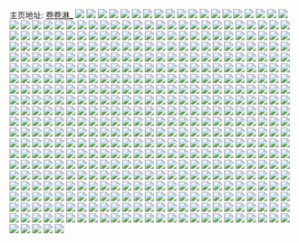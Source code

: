 主页地址: [卷卷淋_](https://weibo.com/u/6490349976) 
![](https://wx4.sinaimg.cn/mw2000/0075eQw8ly1gg5uruwyzlj30u10u0dnz.jpg) 
![](https://wx4.sinaimg.cn/mw2000/0075eQw8ly1gg5urylj7ij30u00u010w.jpg) 
![](https://wx4.sinaimg.cn/mw2000/0075eQw8ly1gg5urzfa88j30u00u046i.jpg) 
![](https://wx4.sinaimg.cn/mw2000/0075eQw8ly1gg4z5qupkjj30u00u07al.jpg) 
![](https://wx4.sinaimg.cn/mw2000/0075eQw8ly1gg4z5rcypbj30u00u0wl7.jpg) 
![](https://wx4.sinaimg.cn/mw2000/0075eQw8ly1gg4z5q8jgfj30u00u07bd.jpg) 
![](https://wx4.sinaimg.cn/mw2000/0075eQw8ly1gg4z5rvpbkj30u00u0n4o.jpg) 
![](https://wx4.sinaimg.cn/mw2000/0075eQw8ly1gfy0xwnrjoj30u0140te5.jpg) 
![](https://wx4.sinaimg.cn/mw2000/0075eQw8ly1gfy0xw7j3jj30u00u0tcd.jpg) 
![](https://wx4.sinaimg.cn/mw2000/0075eQw8ly1gfy0xxg5l1j30u00u0n22.jpg) 
![](https://wx4.sinaimg.cn/mw2000/0075eQw8ly1gfy0xy8i9fj30u0140n6d.jpg) 
![](https://wx4.sinaimg.cn/mw2000/0075eQw8ly1gfvhxgyyo4j30u00u0q8n.jpg) 
![](https://wx4.sinaimg.cn/mw2000/0075eQw8ly1gfvhxhew6gj30u00u0wjx.jpg) 
![](https://wx4.sinaimg.cn/mw2000/0075eQw8ly1gfvhxgo9doj30u00u07a2.jpg) 
![](https://wx4.sinaimg.cn/mw2000/0075eQw8ly1gfvhxhwvgij30u00u0dlb.jpg) 
![](https://wx4.sinaimg.cn/mw2000/0075eQw8ly1gfqw8221jgj30u00u0gwg.jpg) 
![](https://wx4.sinaimg.cn/mw2000/0075eQw8ly1gfqw82cmp1j30u00u049c.jpg) 
![](https://wx4.sinaimg.cn/mw2000/0075eQw8ly1gfqw82ncoij30u00u0dql.jpg) 
![](https://wx4.sinaimg.cn/mw2000/0075eQw8ly1gfqw837jz4j30u00u07g6.jpg) 
![](https://wx4.sinaimg.cn/mw2000/0075eQw8ly1gfqw82x75pj30u00u0n7z.jpg) 
![](https://wx4.sinaimg.cn/mw2000/0075eQw8ly1gfqw83n7xij30u00u0nb0.jpg) 
![](https://wx4.sinaimg.cn/mw2000/0075eQw8ly1gfqw83z5qnj30u00u0qec.jpg) 
![](https://wx4.sinaimg.cn/mw2000/0075eQw8ly1gfqw84fmi4j30u00u010x.jpg) 
![](https://wx4.sinaimg.cn/mw2000/0075eQw8ly1gfqw81ta41j30u00u0dwc.jpg) 
![](https://wx4.sinaimg.cn/mw2000/0075eQw8ly1gfpht9618aj30u00u0ake.jpg) 
![](https://wx4.sinaimg.cn/mw2000/0075eQw8ly1gfpht8hv2yj30u00u0gw0.jpg) 
![](https://wx4.sinaimg.cn/mw2000/0075eQw8ly1gfpht9tbx9j30u00u0woy.jpg) 
![](https://wx4.sinaimg.cn/mw2000/0075eQw8ly1gfphtacuxcj30u00u07fa.jpg) 
![](https://wx4.sinaimg.cn/mw2000/0075eQw8ly1gfphtb3kfkj30u00u0qde.jpg) 
![](https://wx4.sinaimg.cn/mw2000/0075eQw8ly1gfphtbk5hbj30u00u07eb.jpg) 
![](https://wx4.sinaimg.cn/mw2000/0075eQw8ly1gfphtc17ptj30um0u0dqn.jpg) 
![](https://wx4.sinaimg.cn/mw2000/0075eQw8ly1gfphtcqpj2j30u00u014e.jpg) 
![](https://wx4.sinaimg.cn/mw2000/0075eQw8ly1gfphtd819fj30u00u0wo3.jpg) 
![](https://wx4.sinaimg.cn/mw2000/0075eQw8ly1gfjqkgrm8hj30u0140aji.jpg) 
![](https://wx4.sinaimg.cn/mw2000/0075eQw8ly1gfjqkhx0wdj30u0140wqk.jpg) 
![](https://wx4.sinaimg.cn/mw2000/0075eQw8ly1gfjqkiqyw5j30u0140qg3.jpg) 
![](https://wx4.sinaimg.cn/mw2000/0075eQw8ly1gfjqkfp2qrj30u0140wso.jpg) 
![](https://wx4.sinaimg.cn/mw2000/0075eQw8ly1gfjqkjfz6yj30u0140qgy.jpg) 
![](https://wx4.sinaimg.cn/mw2000/0075eQw8ly1gfjqke7inrj30u0140k1j.jpg) 
![](https://wx4.sinaimg.cn/mw2000/0075eQw8ly1gfjqkk115qj30u01407e3.jpg) 
![](https://wx4.sinaimg.cn/mw2000/0075eQw8ly1gfjqkkirexj30u00u0jye.jpg) 
![](https://wx4.sinaimg.cn/mw2000/0075eQw8ly1gfjqkl5ddfj30u00u046m.jpg) 
![](https://wx4.sinaimg.cn/mw2000/0075eQw8ly1gfirdi89uxj30u0140alz.jpg) 
![](https://wx4.sinaimg.cn/mw2000/0075eQw8ly1gfirdhgtvsj30u0140tl7.jpg) 
![](https://wx4.sinaimg.cn/mw2000/0075eQw8ly1gfirdj5qtfj30u0140aq9.jpg) 
![](https://wx4.sinaimg.cn/mw2000/0075eQw8ly1gfirdk1hwcj30u01404en.jpg) 
![](https://wx4.sinaimg.cn/mw2000/0075eQw8ly1gfirdl0ib4j30u014017x.jpg) 
![](https://wx4.sinaimg.cn/mw2000/0075eQw8ly1gfirdm4besj30u0140to3.jpg) 
![](https://wx4.sinaimg.cn/mw2000/0075eQw8ly1gfirdn3nc4j30u00u0k3i.jpg) 
![](https://wx4.sinaimg.cn/mw2000/0075eQw8ly1gfirdnvaz2j30u00u0wv1.jpg) 
![](https://wx4.sinaimg.cn/mw2000/0075eQw8ly1gfifcwm63vj30u00u0k1o.jpg) 
![](https://wx4.sinaimg.cn/mw2000/0075eQw8ly1gfifcy6vqdj30u00u0wnn.jpg) 
![](https://wx4.sinaimg.cn/mw2000/0075eQw8ly1gfifcun2qej30u00u0gvg.jpg) 
![](https://wx4.sinaimg.cn/mw2000/0075eQw8ly1gfifcz9bppj30u00u046a.jpg) 
![](https://wx4.sinaimg.cn/mw2000/0075eQw8ly1gfifd0ey6ej30u00u0dqb.jpg) 
![](https://wx4.sinaimg.cn/mw2000/0075eQw8ly1gfifd1u3lbj30u00u0do2.jpg) 
![](https://wx4.sinaimg.cn/mw2000/0075eQw8ly1gfifd3jx0lj30u00u0guc.jpg) 
![](https://wx4.sinaimg.cn/mw2000/0075eQw8ly1gfifd4qmglj30u00u0wm9.jpg) 
![](https://wx4.sinaimg.cn/mw2000/0075eQw8ly1gfifd5np2mj30u00u0jyy.jpg) 
![](https://wx4.sinaimg.cn/mw2000/0075eQw8ly1gfifd6vyxhj30u00u0n5x.jpg) 
![](https://wx4.sinaimg.cn/mw2000/0075eQw8ly1gfifd88bwtj30u00u0wme.jpg) 
![](https://wx4.sinaimg.cn/mw2000/0075eQw8ly1gfhvljy0uhj30u014cai7.jpg) 
![](https://wx4.sinaimg.cn/mw2000/0075eQw8ly1gfhvlkudlvj30u0140gtu.jpg) 
![](https://wx4.sinaimg.cn/mw2000/0075eQw8ly1gfhvlj1382j30u0140wnk.jpg) 
![](https://wx4.sinaimg.cn/mw2000/0075eQw8ly1gfhvllg1b3j30u0140wnc.jpg) 
![](https://wx4.sinaimg.cn/mw2000/0075eQw8ly1gfhvlnaredj30u0140qc1.jpg) 
![](https://wx4.sinaimg.cn/mw2000/0075eQw8ly1gfhvlmeqsaj30u0140wn0.jpg) 
![](https://wx4.sinaimg.cn/mw2000/0075eQw8ly1gfcnjmjm5xj30u00u00zt.jpg) 
![](https://wx4.sinaimg.cn/mw2000/0075eQw8ly1gfam7arbkbj30u00u0nhe.jpg) 
![](https://wx4.sinaimg.cn/mw2000/0075eQw8ly1gfam7brw6bj30u00u07og.jpg) 
![](https://wx4.sinaimg.cn/mw2000/0075eQw8ly1gfam7cedfuj30u00u0e01.jpg) 
![](https://wx4.sinaimg.cn/mw2000/0075eQw8ly1gfam7cunwbj30u00u0gwq.jpg) 
![](https://wx4.sinaimg.cn/mw2000/0075eQw8ly1gfam7dcf13j30u00u0gw8.jpg) 
![](https://wx4.sinaimg.cn/mw2000/0075eQw8ly1gfam7drobpj30u00u0qdd.jpg) 
![](https://wx4.sinaimg.cn/mw2000/0075eQw8ly1gf9fa71flaj30u00u0qkg.jpg) 
![](https://wx4.sinaimg.cn/mw2000/0075eQw8ly1gf9fa8nt7jj30vb0u0h58.jpg) 
![](https://wx4.sinaimg.cn/mw2000/0075eQw8ly1gf9fa9vt47j30u00u0kab.jpg) 
![](https://wx4.sinaimg.cn/mw2000/0075eQw8ly1gf9fabcck8j30u00u0wws.jpg) 
![](https://wx4.sinaimg.cn/mw2000/0075eQw8ly1gf9fad414qj30u00u01c2.jpg) 
![](https://wx4.sinaimg.cn/mw2000/0075eQw8ly1gf9faezhndj30u00u07mr.jpg) 
![](https://wx4.sinaimg.cn/mw2000/0075eQw8ly1gf9fa56ub5j30u00u0gzl.jpg) 
![](https://wx4.sinaimg.cn/mw2000/0075eQw8ly1gf9fahdp87j30u00u0trg.jpg) 
![](https://wx4.sinaimg.cn/mw2000/0075eQw8ly1gf9faj6xxlj30u00u0wx4.jpg) 
![](https://wx4.sinaimg.cn/mw2000/0075eQw8ly1gf4gbh9cw6j30u0140aid.jpg) 
![](https://wx4.sinaimg.cn/mw2000/0075eQw8ly1gf4gbgj9aoj30u0140thq.jpg) 
![](https://wx4.sinaimg.cn/mw2000/0075eQw8ly1gf4gbhuc0dj30u0140doq.jpg) 
![](https://wx4.sinaimg.cn/mw2000/0075eQw8ly1gf3xdv76tfj30rz11a784.jpg) 
![](https://wx4.sinaimg.cn/mw2000/0075eQw8ly1gf3xdwkpsbj30tc135jvk.jpg) 
![](https://wx4.sinaimg.cn/mw2000/0075eQw8ly1gf3xdwzvrtj30u0140n1o.jpg) 
![](https://wx4.sinaimg.cn/mw2000/0075eQw8ly1gf3xdxf80qj30u0140n28.jpg) 
![](https://wx4.sinaimg.cn/mw2000/0075eQw8ly1gf3xe0fzntj30u00u0790.jpg) 
![](https://wx4.sinaimg.cn/mw2000/0075eQw8ly1gf3xdyoaikj30u0140td9.jpg) 
![](https://wx4.sinaimg.cn/mw2000/0075eQw8ly1gf3xdzfgvej30u00u0afu.jpg) 
![](https://wx4.sinaimg.cn/mw2000/0075eQw8ly1gf3xdy9at1j30u00u0n1h.jpg) 
![](https://wx4.sinaimg.cn/mw2000/0075eQw8ly1gf3xdzs945j30u00u0djz.jpg) 
![](https://wx4.sinaimg.cn/mw2000/0075eQw8ly1gf06sas8k9j30u00u0n5v.jpg) 
![](https://wx4.sinaimg.cn/mw2000/0075eQw8ly1gf06sb9mdjj30u00u011g.jpg) 
![](https://wx4.sinaimg.cn/mw2000/0075eQw8ly1gf06sbmj72j30u00u0ahd.jpg) 
![](https://wx4.sinaimg.cn/mw2000/0075eQw8ly1gf06sc3p28j30u00u0n5l.jpg) 
![](https://wx4.sinaimg.cn/mw2000/0075eQw8ly1gf06sacni4j30u00u07by.jpg) 
![](https://wx4.sinaimg.cn/mw2000/0075eQw8ly1gf06s9sl7cj30u00u0454.jpg) 
![](https://wx4.sinaimg.cn/mw2000/0075eQw8ly1gf06sck89lj30u00u0n40.jpg) 
![](https://wx4.sinaimg.cn/mw2000/0075eQw8ly1gf06sd1p4qj30u00u0q90.jpg) 
![](https://wx4.sinaimg.cn/mw2000/0075eQw8ly1gf06sdixzaj30u00u0jy4.jpg) 
![](https://wx4.sinaimg.cn/mw2000/0075eQw8ly1gewp55evz4j30u00u07fn.jpg) 
![](https://wx4.sinaimg.cn/mw2000/0075eQw8ly1gewp527x3oj30u0140al5.jpg) 
![](https://wx4.sinaimg.cn/mw2000/0075eQw8ly1gewp52wrhcj30u0140drv.jpg) 
![](https://wx4.sinaimg.cn/mw2000/0075eQw8ly1gewp53n4g2j30u01407e8.jpg) 
![](https://wx4.sinaimg.cn/mw2000/0075eQw8ly1gewp54khxkj30u0140qe5.jpg) 
![](https://wx4.sinaimg.cn/mw2000/0075eQw8ly1gewp5159dpj30u00u0120.jpg) 
![](https://wx4.sinaimg.cn/mw2000/0075eQw8ly1ges62t2up5j30u00u0tgp.jpg) 
![](https://wx4.sinaimg.cn/mw2000/0075eQw8ly1ges62u92imj30u00u0n5l.jpg) 
![](https://wx4.sinaimg.cn/mw2000/0075eQw8ly1ges62uii5tj30u00u07cb.jpg) 
![](https://wx4.sinaimg.cn/mw2000/0075eQw8ly1ges62uzzduj30u00u045p.jpg) 
![](https://wx4.sinaimg.cn/mw2000/0075eQw8ly1ges62tx0vej30u00u0gtq.jpg) 
![](https://wx4.sinaimg.cn/mw2000/0075eQw8ly1ges62va69cj30u00u010o.jpg) 
![](https://wx4.sinaimg.cn/mw2000/0075eQw8ly1ges2czy7rdj30u00u0788.jpg) 
![](https://wx4.sinaimg.cn/mw2000/0075eQw8ly1ges2d0fm75j30u00u0dk0.jpg) 
![](https://wx4.sinaimg.cn/mw2000/0075eQw8ly1ges2d0xtfjj30u00u044z.jpg) 
![](https://wx4.sinaimg.cn/mw2000/0075eQw8ly1ges2d1alcsj30u00u0n1z.jpg) 
![](https://wx4.sinaimg.cn/mw2000/0075eQw8ly1ger88k033tj30v90s7aen.jpg) 
![](https://wx4.sinaimg.cn/mw2000/0075eQw8ly1ger88lr8m1j30u00u0n4r.jpg) 
![](https://wx4.sinaimg.cn/mw2000/0075eQw8ly1ger88l0narj30u00u07au.jpg) 
![](https://wx4.sinaimg.cn/mw2000/0075eQw8ly1ger88mik5fj30u00u0dmw.jpg) 
![](https://wx4.sinaimg.cn/mw2000/0075eQw8ly1geqn95a8vsj30v90g740p.jpg) 
![](https://wx4.sinaimg.cn/mw2000/0075eQw8ly1geqn8ldmhfj30u00u0anb.jpg) 
![](https://wx4.sinaimg.cn/mw2000/0075eQw8ly1geqn8k2fxvj30u00u0tgt.jpg) 
![](https://wx4.sinaimg.cn/mw2000/0075eQw8ly1geqn8mnk3tj30u00u0wsm.jpg) 
![](https://wx4.sinaimg.cn/mw2000/0075eQw8ly1gemdqesu03j30u013zn7a.jpg) 
![](https://wx4.sinaimg.cn/mw2000/0075eQw8ly1gemdqizb5cj30u013zh1a.jpg) 
![](https://wx4.sinaimg.cn/mw2000/0075eQw8ly1gemdqfpgt3j30u013zn80.jpg) 
![](https://wx4.sinaimg.cn/mw2000/0075eQw8ly1gemdqhbqd7j30u013z49w.jpg) 
![](https://wx4.sinaimg.cn/mw2000/0075eQw8ly1gemdqldm6xj30u00u0qav.jpg) 
![](https://wx4.sinaimg.cn/mw2000/0075eQw8ly1gemdqkg0f9j30u00u0jzo.jpg) 
![](https://wx4.sinaimg.cn/mw2000/0075eQw8ly1gemdqjpm1wj30u00u0do9.jpg) 
![](https://wx4.sinaimg.cn/mw2000/0075eQw8ly1gemdqm3jc5j30u00u0n3t.jpg) 
![](https://wx4.sinaimg.cn/mw2000/0075eQw8ly1gemdqe07ugj30u00u0thj.jpg) 
![](https://wx4.sinaimg.cn/mw2000/0075eQw8ly1gelfadmbhkj30u01szdos.jpg) 
![](https://wx4.sinaimg.cn/mw2000/0075eQw8ly1gelfaedgbvj30u01sztgz.jpg) 
![](https://wx4.sinaimg.cn/mw2000/0075eQw8ly1gelfacofyxj30u01sz7d0.jpg) 
![](https://wx4.sinaimg.cn/mw2000/0075eQw8ly1gelfafo38aj30u01szaje.jpg) 
![](https://wx4.sinaimg.cn/mw2000/0075eQw8ly1geg1i4icjtj30v90kotbj.jpg) 
![](https://wx4.sinaimg.cn/mw2000/0075eQw8ly1geg1i6jj1wj30u00u0n48.jpg) 
![](https://wx4.sinaimg.cn/mw2000/0075eQw8ly1geg1i5bd6mj30u00u010t.jpg) 
![](https://wx4.sinaimg.cn/mw2000/0075eQw8ly1geg1i7b1yej30u00u0jxl.jpg) 
![](https://wx4.sinaimg.cn/mw2000/0075eQw8ly1geg1i87rf4j30u00u0gt6.jpg) 
![](https://wx4.sinaimg.cn/mw2000/0075eQw8ly1geg1i3xsjvj30u00u0tgq.jpg) 
![](https://wx4.sinaimg.cn/mw2000/0075eQw8ly1ge9y7o4fzdj30u00u07az.jpg) 
![](https://wx4.sinaimg.cn/mw2000/0075eQw8ly1ge9y7oqnroj30u00u0wko.jpg) 
![](https://wx4.sinaimg.cn/mw2000/0075eQw8ly1ge9y7nagl0j30u00u0n2w.jpg) 
![](https://wx4.sinaimg.cn/mw2000/0075eQw8ly1ge9y7pdiwlj30u00u0dlx.jpg) 
![](https://wx4.sinaimg.cn/mw2000/0075eQw8ly1ge56z327suj30u00u0ajx.jpg) 
![](https://wx4.sinaimg.cn/mw2000/0075eQw8ly1ge56z4o9dkj30u00u0qbx.jpg) 
![](https://wx4.sinaimg.cn/mw2000/0075eQw8ly1ge56z5uk89j30u00u0gu9.jpg) 
![](https://wx4.sinaimg.cn/mw2000/0075eQw8ly1ge56z78towj30u00u07cs.jpg) 
![](https://wx4.sinaimg.cn/mw2000/0075eQw8ly1ge56zdru8rj30u00u0wm5.jpg) 
![](https://wx4.sinaimg.cn/mw2000/0075eQw8ly1ge56z8n4ttj30u00u0n5o.jpg) 
![](https://wx4.sinaimg.cn/mw2000/0075eQw8ly1ge56zasy3ij30u00u0n9z.jpg) 
![](https://wx4.sinaimg.cn/mw2000/0075eQw8ly1ge56z1cpcgj30u00u07ga.jpg) 
![](https://wx4.sinaimg.cn/mw2000/0075eQw8ly1ge56zcth5uj30u00u0amq.jpg) 
![](https://wx4.sinaimg.cn/mw2000/0075eQw8ly1ge3pqz2869j30u00u0jyy.jpg) 
![](https://wx4.sinaimg.cn/mw2000/0075eQw8ly1ge3pqztqs0j30u00u044d.jpg) 
![](https://wx4.sinaimg.cn/mw2000/0075eQw8ly1ge3pr0p1ifj30u00u0grr.jpg) 
![](https://wx4.sinaimg.cn/mw2000/0075eQw8ly1ge3pqy4rc1j30u00u0n3m.jpg) 
![](https://wx4.sinaimg.cn/mw2000/0075eQw8ly1ge3pr1s6fvj30u00u0dny.jpg) 
![](https://wx4.sinaimg.cn/mw2000/0075eQw8ly1ge3pr2o5mqj30u00u0jxb.jpg) 
![](https://wx4.sinaimg.cn/mw2000/0075eQw8ly1ge3pqwvmo7j30u00u0wl4.jpg) 
![](https://wx4.sinaimg.cn/mw2000/0075eQw8ly1ge3pr3lypfj30u00u0q93.jpg) 
![](https://wx4.sinaimg.cn/mw2000/0075eQw8ly1ge3pr4gm2hj30u00u00xv.jpg) 
![](https://wx4.sinaimg.cn/mw2000/0075eQw8ly1ge1uei5k8lj30u00u0q9w.jpg) 
![](https://wx4.sinaimg.cn/mw2000/0075eQw8ly1ge1uej0cbij30u00u07bq.jpg) 
![](https://wx4.sinaimg.cn/mw2000/0075eQw8ly1ge1uekvdgrj30u00u0gu1.jpg) 
![](https://wx4.sinaimg.cn/mw2000/0075eQw8ly1ge1ueh04f0j30u00u07bs.jpg) 
![](https://wx4.sinaimg.cn/mw2000/0075eQw8ly1gds8z8ihfyj30u00u07aq.jpg) 
![](https://wx4.sinaimg.cn/mw2000/0075eQw8ly1gds8z96bxjj30u00u0n3r.jpg) 
![](https://wx4.sinaimg.cn/mw2000/0075eQw8ly1gds8z9srotj30u00u0wl3.jpg) 
![](https://wx4.sinaimg.cn/mw2000/0075eQw8ly1gds3a6stadj30u00u0k5d.jpg) 
![](https://wx4.sinaimg.cn/mw2000/0075eQw8ly1gds3aa1aurj30u10u01a0.jpg) 
![](https://wx4.sinaimg.cn/mw2000/0075eQw8ly1gds3abm9wcj30u00u0qgr.jpg) 
![](https://wx4.sinaimg.cn/mw2000/0075eQw8ly1gds3adglhbj30u00u0tlp.jpg) 
![](https://wx4.sinaimg.cn/mw2000/0075eQw8ly1gdqptar60rj30u00u0aiq.jpg) 
![](https://wx4.sinaimg.cn/mw2000/0075eQw8ly1gdqpt99gryj30u00u0k0g.jpg) 
![](https://wx4.sinaimg.cn/mw2000/0075eQw8ly1gdqptcj0i5j30u00u0qcb.jpg) 
![](https://wx4.sinaimg.cn/mw2000/0075eQw8ly1gdqpt7bswcj30u00u0k0p.jpg) 
![](https://wx4.sinaimg.cn/mw2000/0075eQw8ly1gdozcliexij30u00u0wnu.jpg) 
![](https://wx4.sinaimg.cn/mw2000/0075eQw8ly1gdozcmg80pj30u00u0gvp.jpg) 
![](https://wx4.sinaimg.cn/mw2000/0075eQw8ly1gdozcrre0aj30u00u0aj4.jpg) 
![](https://wx4.sinaimg.cn/mw2000/0075eQw8ly1gdozc6urpdj30u00u0k0q.jpg) 
![](https://wx4.sinaimg.cn/mw2000/0075eQw8ly1gdozcysbnlj30u00u07cd.jpg) 
![](https://wx4.sinaimg.cn/mw2000/0075eQw8ly1gdozcqxobij30u00u0qbk.jpg) 
![](https://wx4.sinaimg.cn/mw2000/0075eQw8ly1gdozczutwuj30u00u07ds.jpg) 
![](https://wx4.sinaimg.cn/mw2000/0075eQw8ly1gdozd0wlydj30u00u0jz7.jpg) 
![](https://wx4.sinaimg.cn/mw2000/0075eQw8ly1gdozcxxb5lj30u00u0gtk.jpg) 
![](https://wx4.sinaimg.cn/mw2000/0075eQw8ly1gdlkgdakjbj30u00u0117.jpg) 
![](https://wx4.sinaimg.cn/mw2000/0075eQw8ly1gdkgx5ncdtj30u013z113.jpg) 
![](https://wx4.sinaimg.cn/mw2000/0075eQw8ly1gdkgx45akmj30u013zthg.jpg) 
![](https://wx4.sinaimg.cn/mw2000/0075eQw8ly1gdkgx721hsj30u013zk2j.jpg) 
![](https://wx4.sinaimg.cn/mw2000/0075eQw8ly1gdk7d013orj30u0140wo2.jpg) 
![](https://wx4.sinaimg.cn/mw2000/0075eQw8ly1gdk7d0lgs1j30u0140qbo.jpg) 
![](https://wx4.sinaimg.cn/mw2000/0075eQw8ly1gdk7d12vb4j30u0140qch.jpg) 
![](https://wx4.sinaimg.cn/mw2000/0075eQw8ly1gdk7d28cksj30u0140jyf.jpg) 
![](https://wx4.sinaimg.cn/mw2000/0075eQw8ly1gdk7d1phqoj30u01407cs.jpg) 
![](https://wx4.sinaimg.cn/mw2000/0075eQw8ly1gdk7d37tkij30u01400zj.jpg) 
![](https://wx4.sinaimg.cn/mw2000/0075eQw8ly1gdk7cz7a68j30u0140k2k.jpg) 
![](https://wx4.sinaimg.cn/mw2000/0075eQw8ly1gdk7d3mnnaj30u0140qax.jpg) 
![](https://wx4.sinaimg.cn/mw2000/0075eQw8ly1gdk7d461mjj30u0140akl.jpg) 
![](https://wx4.sinaimg.cn/mw2000/0075eQw8ly1gdgfyc96t7j30u00u0tfv.jpg) 
![](https://wx4.sinaimg.cn/mw2000/0075eQw8ly1gdgfyds0cmj30u00u0n4d.jpg) 
![](https://wx4.sinaimg.cn/mw2000/0075eQw8ly1gdgfyd1t7oj30u00u0dn2.jpg) 
![](https://wx4.sinaimg.cn/mw2000/0075eQw8ly1gdgfyehlofj30u00u07bw.jpg) 
![](https://wx4.sinaimg.cn/mw2000/0075eQw8ly1gdfjvbuiaij30u00u0agn.jpg) 
![](https://wx4.sinaimg.cn/mw2000/0075eQw8ly1gdfjvctydxj30u00u0tew.jpg) 
![](https://wx4.sinaimg.cn/mw2000/0075eQw8ly1gdfjve95rnj30u00u0q8f.jpg) 
![](https://wx4.sinaimg.cn/mw2000/0075eQw8ly1gdfjvf7yssj30u00u0q84.jpg) 
![](https://wx4.sinaimg.cn/mw2000/0075eQw8ly1gdfjvg67wpj30u00u0q8n.jpg) 
![](https://wx4.sinaimg.cn/mw2000/0075eQw8ly1gdfjvhje9vj30u00u0n3p.jpg) 
![](https://wx4.sinaimg.cn/mw2000/0075eQw8ly1gdfjviqy97j30u00u0jy5.jpg) 
![](https://wx4.sinaimg.cn/mw2000/0075eQw8ly1gdfjvamr21j30u00u0wkp.jpg) 
![](https://wx4.sinaimg.cn/mw2000/0075eQw8ly1gdfjvkc4vxj30u00u0ai4.jpg) 
![](https://wx4.sinaimg.cn/mw2000/0075eQw8ly1gdf5qmdd45j30u00u0132.jpg) 
![](https://wx4.sinaimg.cn/mw2000/0075eQw8ly1gdf5qmvwy2j30u00u011o.jpg) 
![](https://wx4.sinaimg.cn/mw2000/0075eQw8ly1gdf5qlhr5kj30u00u0tj3.jpg) 
![](https://wx4.sinaimg.cn/mw2000/0075eQw8ly1gdf5qne5hbj30u00u0wm2.jpg) 
![](https://wx4.sinaimg.cn/mw2000/0075eQw8ly1gdeg9azwhxj30v90kuq5l.jpg) 
![](https://wx4.sinaimg.cn/mw2000/0075eQw8ly1gdeg9bk9szj30u00u0ahx.jpg) 
![](https://wx4.sinaimg.cn/mw2000/0075eQw8ly1gdeg9cgiioj30u00u010i.jpg) 
![](https://wx4.sinaimg.cn/mw2000/0075eQw8ly1gdeg9d4a74j30u00u07b2.jpg) 
![](https://wx4.sinaimg.cn/mw2000/0075eQw8ly1gddg29autej30u00u0wkv.jpg) 
![](https://wx4.sinaimg.cn/mw2000/0075eQw8ly1gddg28pk7rj30u00u07al.jpg) 
![](https://wx4.sinaimg.cn/mw2000/0075eQw8ly1gdcz7monwrj30u00u0dq5.jpg) 
![](https://wx4.sinaimg.cn/mw2000/0075eQw8ly1gdcz7nfvfij30u00u0tgb.jpg) 
![](https://wx4.sinaimg.cn/mw2000/0075eQw8ly1gdcz7ob7twj30u00u011w.jpg) 
![](https://wx4.sinaimg.cn/mw2000/0075eQw8ly1gdcz7l3fc0j30u0140n9n.jpg) 
![](https://wx4.sinaimg.cn/mw2000/0075eQw8ly1gdcz7s634cj30v90tvjw6.jpg) 
![](https://wx4.sinaimg.cn/mw2000/0075eQw8ly1gdcz7phimkj30u0140th7.jpg) 
![](https://wx4.sinaimg.cn/mw2000/0075eQw8ly1gdcz7qetxgj30u0140wne.jpg) 
![](https://wx4.sinaimg.cn/mw2000/0075eQw8ly1gdcz7rh7a5j30u00u07cg.jpg) 
![](https://wx4.sinaimg.cn/mw2000/0075eQw8ly1gdccznab9kj30u00u079r.jpg) 
![](https://wx4.sinaimg.cn/mw2000/0075eQw8ly1gdcczlblvpj30u00u00yt.jpg) 
![](https://wx4.sinaimg.cn/mw2000/0075eQw8ly1gdcczp98ujj30u00u0afs.jpg) 
![](https://wx4.sinaimg.cn/mw2000/0075eQw8ly1gdcczrg96aj30u00u0tej.jpg) 
![](https://wx4.sinaimg.cn/mw2000/0075eQw8ly1gdccztru7wj30u00u0gs0.jpg) 
![](https://wx4.sinaimg.cn/mw2000/0075eQw8ly1gdcczw32jgj30u00u07bm.jpg) 
![](https://wx4.sinaimg.cn/mw2000/0075eQw8ly1gd9ixtssyuj30u013cwpg.jpg) 
![](https://wx4.sinaimg.cn/mw2000/0075eQw8ly1gd9ixua3rgj30u00u0aj8.jpg) 
![](https://wx4.sinaimg.cn/mw2000/0075eQw8ly1gd9ixuovkvj30u00u0n6c.jpg) 
![](https://wx4.sinaimg.cn/mw2000/0075eQw8ly1gd9ixv8qg6j30u012un8j.jpg) 
![](https://wx4.sinaimg.cn/mw2000/0075eQw8ly1gd9ixtaew7j30u00u0ahy.jpg) 
![](https://wx4.sinaimg.cn/mw2000/0075eQw8ly1gd9ixwbku4j30u01baduk.jpg) 
![](https://wx4.sinaimg.cn/mw2000/0075eQw8ly1gd9ixxb3r3j30u01aawpd.jpg) 
![](https://wx4.sinaimg.cn/mw2000/0075eQw8ly1gd9ixxz0xcj30u0188dtt.jpg) 
![](https://wx4.sinaimg.cn/mw2000/0075eQw8ly1gd9ixyras0j30u00u0jzr.jpg) 
![](https://wx4.sinaimg.cn/mw2000/0075eQw8ly1gd7qi5nsrgj30u00u0dmv.jpg) 
![](https://wx4.sinaimg.cn/mw2000/0075eQw8ly1gd6lf6431jj30u00u079f.jpg) 
![](https://wx4.sinaimg.cn/mw2000/0075eQw8ly1gd6lf3yp5aj30u00u0wkf.jpg) 
![](https://wx4.sinaimg.cn/mw2000/0075eQw8ly1gd6lf9tevtj30u00u0gru.jpg) 
![](https://wx4.sinaimg.cn/mw2000/0075eQw8ly1gd6lfcko3aj30u00u079u.jpg) 
![](https://wx4.sinaimg.cn/mw2000/0075eQw8ly1gd6lfgmf8fj30u00u0jxd.jpg) 
![](https://wx4.sinaimg.cn/mw2000/0075eQw8ly1gd6lfjr6t7j30u00u0436.jpg) 
![](https://wx4.sinaimg.cn/mw2000/0075eQw8ly1gd57gidznfj30u0140k1p.jpg) 
![](https://wx4.sinaimg.cn/mw2000/0075eQw8ly1gd57gl5liyj30u01407fq.jpg) 
![](https://wx4.sinaimg.cn/mw2000/0075eQw8ly1gd57gm3622j30u0140k2n.jpg) 
![](https://wx4.sinaimg.cn/mw2000/0075eQw8ly1gd57gmz8uzj30u01407fo.jpg) 
![](https://wx4.sinaimg.cn/mw2000/0075eQw8ly1gd57gnzxodj30u01404aa.jpg) 
![](https://wx4.sinaimg.cn/mw2000/0075eQw8ly1gd57goyocyj30u0140tm2.jpg) 
![](https://wx4.sinaimg.cn/mw2000/0075eQw8ly1gd57gpyw45j30u0140wsa.jpg) 
![](https://wx4.sinaimg.cn/mw2000/0075eQw8ly1gd57gk8qwgj30u0140k5u.jpg) 
![](https://wx4.sinaimg.cn/mw2000/0075eQw8ly1gd3wwvzx11j30u00u0ah2.jpg) 
![](https://wx4.sinaimg.cn/mw2000/0075eQw8ly1gd3wwvfoqjj30u00u0th6.jpg) 
![](https://wx4.sinaimg.cn/mw2000/0075eQw8ly1gd3wwuwiwlj30u00u0aih.jpg) 
![](https://wx4.sinaimg.cn/mw2000/0075eQw8ly1gd3wwtbiy9j30u00u07bm.jpg) 
![](https://wx4.sinaimg.cn/mw2000/0075eQw8ly1gd3wwst5xuj30u00u046k.jpg) 
![](https://wx4.sinaimg.cn/mw2000/0075eQw8ly1gd3wwu4cvhj30u00u0thh.jpg) 
![](https://wx4.sinaimg.cn/mw2000/0075eQw8ly1gd3q0wt9j2j30v90n0n09.jpg) 
![](https://wx4.sinaimg.cn/mw2000/0075eQw8ly1gd3q0yuuo4j30u00u610n.jpg) 
![](https://wx4.sinaimg.cn/mw2000/0075eQw8ly1gd3q0vynilj30ub0u0jy0.jpg) 
![](https://wx4.sinaimg.cn/mw2000/0075eQw8ly1gd3q10y7zsj30u00u0795.jpg) 
![](https://wx4.sinaimg.cn/mw2000/0075eQw8ly1gd3q12j0fmj30u00u0gri.jpg) 
![](https://wx4.sinaimg.cn/mw2000/0075eQw8ly1gd3q1411bgj30u00u0jz8.jpg) 
![](https://wx4.sinaimg.cn/mw2000/0075eQw8ly1gd35k30ly7j30u10u0139.jpg) 
![](https://wx4.sinaimg.cn/mw2000/0075eQw8ly1gd35k3wrx5j30u00u07d3.jpg) 
![](https://wx4.sinaimg.cn/mw2000/0075eQw8ly1gd35k279khj30u00u0guq.jpg) 
![](https://wx4.sinaimg.cn/mw2000/0075eQw8ly1gd35k4rdptj30u00u07dq.jpg) 
![](https://wx4.sinaimg.cn/mw2000/0075eQw8ly1gd35k5iql4j30u00u0qcc.jpg) 
![](https://wx4.sinaimg.cn/mw2000/0075eQw8ly1gd35k7dbjaj30u10u0aki.jpg) 
![](https://wx4.sinaimg.cn/mw2000/0075eQw8ly1gd35k86hl7j30u00u07dl.jpg) 
![](https://wx4.sinaimg.cn/mw2000/0075eQw8ly1gd35k8xoyaj30u00u0129.jpg) 
![](https://wx4.sinaimg.cn/mw2000/0075eQw8ly1gd35k9p8buj30u00u0484.jpg) 
![](https://wx4.sinaimg.cn/mw2000/0075eQw8ly1gctusui0p3j32bi2bix6p.jpg) 
![](https://wx4.sinaimg.cn/mw2000/0075eQw8ly1gctusw5mi7j32c02c0b2a.jpg) 
![](https://wx4.sinaimg.cn/mw2000/0075eQw8ly1gctusxkv2tj31at1atwxm.jpg) 
![](https://wx4.sinaimg.cn/mw2000/0075eQw8ly1gctusyyqq8j3292292qv5.jpg) 
![](https://wx4.sinaimg.cn/mw2000/0075eQw8ly1gctq28jknrj30v90kvad3.jpg) 
![](https://wx4.sinaimg.cn/mw2000/0075eQw8ly1gctq28xvhgj30u00u0q8d.jpg) 
![](https://wx4.sinaimg.cn/mw2000/0075eQw8ly1gctq29ma3tj30u00u0te0.jpg) 
![](https://wx4.sinaimg.cn/mw2000/0075eQw8ly1gctq2a4v6bj30u00u00xt.jpg) 
![](https://wx4.sinaimg.cn/mw2000/0075eQw8ly1gctq2aqul3j30u00u0n26.jpg) 
![](https://wx4.sinaimg.cn/mw2000/0075eQw8ly1gctq2bg0frj30u00u0ted.jpg) 
![](https://wx4.sinaimg.cn/mw2000/0075eQw8ly1gcrkwynegfj32c02c0b2b.jpg) 
![](https://wx4.sinaimg.cn/mw2000/0075eQw8ly1gcref1zsmoj30u00u015n.jpg) 
![](https://wx4.sinaimg.cn/mw2000/0075eQw8ly1gcref3adbgj30u00u0nbg.jpg) 
![](https://wx4.sinaimg.cn/mw2000/0075eQw8ly1gcref55bqpj30u00u0tmc.jpg) 
![](https://wx4.sinaimg.cn/mw2000/0075eQw8ly1gcref6paopj30u00u0qgp.jpg) 
![](https://wx4.sinaimg.cn/mw2000/0075eQw8ly1gcref1035lj30u00u0h0i.jpg) 
![](https://wx4.sinaimg.cn/mw2000/0075eQw8ly1gcref7y01aj30u00u0ncm.jpg) 
![](https://wx4.sinaimg.cn/mw2000/0075eQw8ly1gcref8sgo3j30oe0oeq76.jpg) 
![](https://wx4.sinaimg.cn/mw2000/0075eQw8ly1gcref9b9qzj30u00u0jwd.jpg) 
![](https://wx4.sinaimg.cn/mw2000/0075eQw8ly1gcref9v8tvj30ry0ryjwr.jpg) 
![](https://wx4.sinaimg.cn/mw2000/0075eQw8ly1gcpzeddwshj30v90mitbq.jpg) 
![](https://wx4.sinaimg.cn/mw2000/0075eQw8ly1gcpzecud5xj30u00u07df.jpg) 
![](https://wx4.sinaimg.cn/mw2000/0075eQw8ly1gcpzeek79vj30u00u0afn.jpg) 
![](https://wx4.sinaimg.cn/mw2000/0075eQw8ly1gcpzee1zrcj30u00u0wlo.jpg) 
![](https://wx4.sinaimg.cn/mw2000/0075eQw8ly1gcpzef7u9bj30u00u0aia.jpg) 
![](https://wx4.sinaimg.cn/mw2000/0075eQw8ly1gcpzeft470j30u00u0ti9.jpg) 
![](https://wx4.sinaimg.cn/mw2000/0075eQw8ly1gcpbszv99mj30u00u0jvm.jpg) 
![](https://wx4.sinaimg.cn/mw2000/0075eQw8ly1gcpbt0f7erj30u00u0gpw.jpg) 
![](https://wx4.sinaimg.cn/mw2000/0075eQw8ly1gcpbt0x0iyj30u50u0gq6.jpg) 
![](https://wx4.sinaimg.cn/mw2000/0075eQw8ly1gcpbt1csedj30u00u00wz.jpg) 
![](https://wx4.sinaimg.cn/mw2000/0075eQw8ly1gcpbt1t4dhj30u00u078r.jpg) 
![](https://wx4.sinaimg.cn/mw2000/0075eQw8ly1gcpbt2e1u4j30u00u042a.jpg) 
![](https://wx4.sinaimg.cn/mw2000/0075eQw8ly1gcpbt32xkrj30u00u00xp.jpg) 
![](https://wx4.sinaimg.cn/mw2000/0075eQw8ly1gcmpswzultj30rs2psh0z.jpg) 
![](https://wx4.sinaimg.cn/mw2000/0075eQw8ly1gcmpsy1p0oj30u00u0th1.jpg) 
![](https://wx4.sinaimg.cn/mw2000/0075eQw8ly1gcmpsz108oj30u00u010l.jpg) 
![](https://wx4.sinaimg.cn/mw2000/0075eQw8ly1gcmpt0geohj30u00u0n6h.jpg) 
![](https://wx4.sinaimg.cn/mw2000/0075eQw8ly1gcmpt2jfnxj30u00u0129.jpg) 
![](https://wx4.sinaimg.cn/mw2000/0075eQw8ly1gcmpt3l0g7j30u00u0aio.jpg) 
![](https://wx4.sinaimg.cn/mw2000/0075eQw8ly1gcljn4uhvaj30u00u0tif.jpg) 
![](https://wx4.sinaimg.cn/mw2000/0075eQw8ly1gcljn5olh6j30u00u07db.jpg) 
![](https://wx4.sinaimg.cn/mw2000/0075eQw8ly1gcljn6fc44j30u00u0qbq.jpg) 
![](https://wx4.sinaimg.cn/mw2000/0075eQw8ly1gcljn3bhh4j30u00u0tgx.jpg) 
![](https://wx4.sinaimg.cn/mw2000/0075eQw8ly1gcljn7b42nj30u00u0ti7.jpg) 
![](https://wx4.sinaimg.cn/mw2000/0075eQw8ly1gcljn82qvfj30u00u0tg6.jpg) 
![](https://wx4.sinaimg.cn/mw2000/0075eQw8ly1gck92ddi4bj30u00u0tez.jpg) 
![](https://wx4.sinaimg.cn/mw2000/0075eQw8ly1gck92g0kktj30u00u044q.jpg) 
![](https://wx4.sinaimg.cn/mw2000/0075eQw8ly1gck92m3t5dj30u00u0q95.jpg) 
![](https://wx4.sinaimg.cn/mw2000/0075eQw8ly1gck92h98wqj30u00u00yv.jpg) 
![](https://wx4.sinaimg.cn/mw2000/0075eQw8ly1gck92ioz2vj30u00u044m.jpg) 
![](https://wx4.sinaimg.cn/mw2000/0075eQw8ly1gck92k8fkkj30u00u0n3b.jpg) 
![](https://wx4.sinaimg.cn/mw2000/0075eQw8ly1gchthls10cj30u00u046c.jpg) 
![](https://wx4.sinaimg.cn/mw2000/0075eQw8ly1gchthmj7fjj30u00u0agp.jpg) 
![](https://wx4.sinaimg.cn/mw2000/0075eQw8ly1gchthn3i8gj30u00u0tgb.jpg) 
![](https://wx4.sinaimg.cn/mw2000/0075eQw8ly1gchthniv6mj30u00u0n3e.jpg) 
![](https://wx4.sinaimg.cn/mw2000/0075eQw8ly1gchthl2hzxj30u00u0ah2.jpg) 
![](https://wx4.sinaimg.cn/mw2000/0075eQw8ly1gchthnrbqvj30ed0edmyo.jpg) 
![](https://wx4.sinaimg.cn/mw2000/0075eQw8ly1gch5uv1dlwj30u00u077p.jpg) 
![](https://wx4.sinaimg.cn/mw2000/0075eQw8ly1gch5uvmx0gj30u00u0q6f.jpg) 
![](https://wx4.sinaimg.cn/mw2000/0075eQw8ly1gch5uu6mn5j30u00u0dj3.jpg) 
![](https://wx4.sinaimg.cn/mw2000/0075eQw8ly1gcgr9dk4v4j30v90l0acw.jpg) 
![](https://wx4.sinaimg.cn/mw2000/0075eQw8ly1gcgr9dwjy6j30v90kyq5b.jpg) 
![](https://wx4.sinaimg.cn/mw2000/0075eQw8ly1gcgr9fbdh5j30u00u00y6.jpg) 
![](https://wx4.sinaimg.cn/mw2000/0075eQw8ly1gcgr9d8x55j30u00u0n2g.jpg) 
![](https://wx4.sinaimg.cn/mw2000/0075eQw8ly1gcgr9eoigrj30u00u043m.jpg) 
![](https://wx4.sinaimg.cn/mw2000/0075eQw8ly1gcdb4f9b2mj30u00u0q9c.jpg) 
![](https://wx4.sinaimg.cn/mw2000/0075eQw8ly1gcdb4fy2o2j30u00u0dm7.jpg) 
![](https://wx4.sinaimg.cn/mw2000/0075eQw8ly1gcdb4gvcnoj30u00u00zy.jpg) 
![](https://wx4.sinaimg.cn/mw2000/0075eQw8ly1gcdb4ejinxj30u00u0agr.jpg) 
![](https://wx4.sinaimg.cn/mw2000/0075eQw8ly1gcdb4iqrhyj30u00u0agc.jpg) 
![](https://wx4.sinaimg.cn/mw2000/0075eQw8ly1gcdb4i684pj30u00u00zn.jpg) 
![](https://wx4.sinaimg.cn/mw2000/0075eQw8ly1gcdb4jgb97j30u00u045u.jpg) 
![](https://wx4.sinaimg.cn/mw2000/0075eQw8ly1gcdb4k4l5kj30u00u0qal.jpg) 
![](https://wx4.sinaimg.cn/mw2000/0075eQw8ly1gcdb4krni9j30u00u0q9m.jpg) 
![](https://wx4.sinaimg.cn/mw2000/0075eQw8ly1gccf38pvzaj30u00u07ay.jpg) 
![](https://wx4.sinaimg.cn/mw2000/0075eQw8ly1gccf39dd6rj30u00u07ch.jpg) 
![](https://wx4.sinaimg.cn/mw2000/0075eQw8ly1gccf3a6brmj30u00u0wmk.jpg) 
![](https://wx4.sinaimg.cn/mw2000/0075eQw8ly1gccf3axm3nj30u00u0ahk.jpg) 
![](https://wx4.sinaimg.cn/mw2000/0075eQw8ly1gca6li071jj30u00u012l.jpg) 
![](https://wx4.sinaimg.cn/mw2000/0075eQw8ly1gca6lkrfhnj30u00u0n7l.jpg) 
![](https://wx4.sinaimg.cn/mw2000/0075eQw8ly1gca6liyqjmj30u00u0n73.jpg) 
![](https://wx4.sinaimg.cn/mw2000/0075eQw8ly1gca6lfxnioj30u00u012t.jpg) 
![](https://wx4.sinaimg.cn/mw2000/0075eQw8ly1gca6ljoxy7j30u00u0gut.jpg) 
![](https://wx4.sinaimg.cn/mw2000/0075eQw8ly1gca6lgwf7uj30u00u0wnq.jpg) 
![](https://wx4.sinaimg.cn/mw2000/0075eQw8ly1gc8qkbx5upj30v90l477l.jpg) 
![](https://wx4.sinaimg.cn/mw2000/0075eQw8ly1gc8qkcy6mpj30u00u0wqx.jpg) 
![](https://wx4.sinaimg.cn/mw2000/0075eQw8ly1gc8qke3pwrj30u00u0qep.jpg) 
![](https://wx4.sinaimg.cn/mw2000/0075eQw8ly1gc8qkb9i49j30u00u0ak3.jpg) 
![](https://wx4.sinaimg.cn/mw2000/0075eQw8ly1gc8qkexf8kj30u00u0tj0.jpg) 
![](https://wx4.sinaimg.cn/mw2000/0075eQw8ly1gc8qkfnwsgj30u00u0drf.jpg) 
![](https://wx4.sinaimg.cn/mw2000/0075eQw8ly1gc7qqfx91fj30u00u0dmp.jpg) 
![](https://wx4.sinaimg.cn/mw2000/0075eQw8ly1gc6hatjlk9j30u00u0gy7.jpg) 
![](https://wx4.sinaimg.cn/mw2000/0075eQw8ly1gc6haspyajj30u00u0nai.jpg) 
![](https://wx4.sinaimg.cn/mw2000/0075eQw8ly1gc6hauh8eoj30u00u0qii.jpg) 
![](https://wx4.sinaimg.cn/mw2000/0075eQw8ly1gc6hav5l5gj30u00u0guq.jpg) 
![](https://wx4.sinaimg.cn/mw2000/0075eQw8ly1gc3dib45j7j31sg1sg1ky.jpg) 
![](https://wx4.sinaimg.cn/mw2000/0075eQw8ly1gc3di8s50dj31sg1sg1ky.jpg) 
![](https://wx4.sinaimg.cn/mw2000/0075eQw8ly1gc2z48zry1j30u00u0gv8.jpg) 
![](https://wx4.sinaimg.cn/mw2000/0075eQw8ly1gc2z4adkpej30u0140tm3.jpg) 
![](https://wx4.sinaimg.cn/mw2000/0075eQw8ly1gc2z4bjd7wj30u00u0aks.jpg) 
![](https://wx4.sinaimg.cn/mw2000/0075eQw8ly1gc2z4cy71gj30u0140wr6.jpg) 
![](https://wx4.sinaimg.cn/mw2000/0075eQw8ly1gc2z4e3meyj30u00u012m.jpg) 
![](https://wx4.sinaimg.cn/mw2000/0075eQw8ly1gc2z47tgmij30u00u0dpl.jpg) 
![](https://wx4.sinaimg.cn/mw2000/0075eQw8ly1gc2z4feawcj30u00u049n.jpg) 
![](https://wx4.sinaimg.cn/mw2000/0075eQw8ly1gc2z4gkgb9j30u00u013g.jpg) 
![](https://wx4.sinaimg.cn/mw2000/0075eQw8ly1gc2sirhsnwj30u00u044i.jpg) 
![](https://wx4.sinaimg.cn/mw2000/0075eQw8ly1gc1tzvdh2dj30u00u0afz.jpg) 
![](https://wx4.sinaimg.cn/mw2000/0075eQw8ly1gc1tzvy81ej30u00u0gry.jpg) 
![](https://wx4.sinaimg.cn/mw2000/0075eQw8ly1gc1tzwh73dj30u00u0dm2.jpg) 
![](https://wx4.sinaimg.cn/mw2000/0075eQw8ly1gc1281q8e1j30us0u0jyq.jpg) 
![](https://wx4.sinaimg.cn/mw2000/0075eQw8ly1gc1282966gj30u00u00zr.jpg) 
![](https://wx4.sinaimg.cn/mw2000/0075eQw8ly1gc0m9lmshyj30u01sz7d2.jpg) 
![](https://wx4.sinaimg.cn/mw2000/0075eQw8ly1gc0m9mda0aj30u01sz7dm.jpg) 
![](https://wx4.sinaimg.cn/mw2000/0075eQw8ly1gc0m9n5ug0j30u01szqbx.jpg) 
![](https://wx4.sinaimg.cn/mw2000/0075eQw8ly1gc0m9nxyaij30u01szqb4.jpg) 
![](https://wx4.sinaimg.cn/mw2000/0075eQw8ly1gc0m9omf6hj30u01szaic.jpg) 
![](https://wx4.sinaimg.cn/mw2000/0075eQw8ly1gc0m9p7q7tj30u01szti1.jpg) 
![](https://wx4.sinaimg.cn/mw2000/0075eQw8ly1gbzs2kt2sej30u00u0do4.jpg) 
![](https://wx4.sinaimg.cn/mw2000/0075eQw8ly1gbzs2ldfhpj30u00u00z2.jpg) 
![](https://wx4.sinaimg.cn/mw2000/0075eQw8ly1gbzs2lwd3qj30u00u0qa2.jpg) 
![](https://wx4.sinaimg.cn/mw2000/0075eQw8ly1gbzs2n34dzj30u00u0qa4.jpg) 
![](https://wx4.sinaimg.cn/mw2000/0075eQw8ly1gbzs2npz92j30u00u0n56.jpg) 
![](https://wx4.sinaimg.cn/mw2000/0075eQw8ly1gbzs2oe67ij30u00u0gt4.jpg) 
![](https://wx4.sinaimg.cn/mw2000/0075eQw8ly1gbyunzgvj2j30u00u0dov.jpg) 
![](https://wx4.sinaimg.cn/mw2000/0075eQw8ly1gbyuo09uebj30u00u0qbw.jpg) 
![](https://wx4.sinaimg.cn/mw2000/0075eQw8ly1gbyuo2t972j30u00u047s.jpg) 
![](https://wx4.sinaimg.cn/mw2000/0075eQw8ly1gbyuo43ze1j30ua0u07eq.jpg) 
![](https://wx4.sinaimg.cn/mw2000/0075eQw8ly1gbyuny2k99j30u00u047o.jpg) 
![](https://wx4.sinaimg.cn/mw2000/0075eQw8ly1gbyuo6vo43j30u00u012r.jpg) 
![](https://wx4.sinaimg.cn/mw2000/0075eQw8ly1gbyuo1oyhjj30u00u0gva.jpg) 
![](https://wx4.sinaimg.cn/mw2000/0075eQw8ly1gbyunwfl57j30u00u07ea.jpg) 
![](https://wx4.sinaimg.cn/mw2000/0075eQw8ly1gbyuoa7arrj30u00u0dpl.jpg) 
![](https://wx4.sinaimg.cn/mw2000/0075eQw8ly1gbxjnensbmj30u00u0guo.jpg) 
![](https://wx4.sinaimg.cn/mw2000/0075eQw8ly1gbw1vakj1tj30u00u0gt2.jpg) 
![](https://wx4.sinaimg.cn/mw2000/0075eQw8ly1gbw1vff7l2j30u0140496.jpg) 
![](https://wx4.sinaimg.cn/mw2000/0075eQw8ly1gbw1vlc57nj30u0140wpi.jpg) 
![](https://wx4.sinaimg.cn/mw2000/0075eQw8ly1gbw1v6comyj30u00u07c8.jpg) 
![](https://wx4.sinaimg.cn/mw2000/0075eQw8ly1gbvcd9eylyj30u00u07bd.jpg) 
![](https://wx4.sinaimg.cn/mw2000/0075eQw8ly1gbvcda5rarj30u00u0wm4.jpg) 
![](https://wx4.sinaimg.cn/mw2000/0075eQw8ly1gbvcd8fmo8j30u00u0ahp.jpg) 
![](https://wx4.sinaimg.cn/mw2000/0075eQw8ly1gbu5kqn0upj30u00u07cs.jpg) 
![](https://wx4.sinaimg.cn/mw2000/0075eQw8ly1gbu5kr8lcbj30u00u0gry.jpg) 
![](https://wx4.sinaimg.cn/mw2000/0075eQw8ly1gbu5krqrjoj30u00u00zp.jpg) 
![](https://wx4.sinaimg.cn/mw2000/0075eQw8ly1gbu5kp1qpxj30u00u0wl8.jpg) 
![](https://wx4.sinaimg.cn/mw2000/0075eQw8ly1gbu5kpxbduj30u00u0n5p.jpg) 
![](https://wx4.sinaimg.cn/mw2000/0075eQw8ly1gbu5ko8k23j30u00u0gvq.jpg) 
![](https://wx4.sinaimg.cn/mw2000/0075eQw8ly1gbrpa2ggw1j30us0u00zy.jpg) 
![](https://wx4.sinaimg.cn/mw2000/0075eQw8ly1gbrpa1iyjpj30u00u0wpz.jpg) 
![](https://wx4.sinaimg.cn/mw2000/0075eQw8ly1gbg3bkqvzyj30u00u0dm9.jpg) 
![](https://wx4.sinaimg.cn/mw2000/0075eQw8ly1gbg3blphwdj30u10u0jy9.jpg) 
![](https://wx4.sinaimg.cn/mw2000/0075eQw8ly1gbg3bl8cgsj30u00u0wkg.jpg) 
![](https://wx4.sinaimg.cn/mw2000/0075eQw8ly1gbdcsz2w0aj30u00u0n5h.jpg) 
![](https://wx4.sinaimg.cn/mw2000/0075eQw8ly1gbdct002phj30u00u0jzq.jpg) 
![](https://wx4.sinaimg.cn/mw2000/0075eQw8ly1gbdcsy451nj30u00u0jzg.jpg) 
![](https://wx4.sinaimg.cn/mw2000/0075eQw8ly1gaxpsn9s23j30u00u0drd.jpg) 
![](https://wx4.sinaimg.cn/mw2000/0075eQw8ly1gaxpsm77txj30u00u0gw4.jpg) 
![](https://wx4.sinaimg.cn/mw2000/0075eQw8ly1gat0gx67v1j30u00u0127.jpg) 
![](https://wx4.sinaimg.cn/mw2000/0075eQw8ly1garznkyib9j30u00u00zy.jpg) 
![](https://wx4.sinaimg.cn/mw2000/0075eQw8ly1garznlfxtyj30u00u0q9b.jpg) 
![](https://wx4.sinaimg.cn/mw2000/0075eQw8ly1garznk3p1dj30u00u0tgq.jpg) 
![](https://wx4.sinaimg.cn/mw2000/0075eQw8ly1garznm7idej30u00u0dms.jpg) 
![](https://wx4.sinaimg.cn/mw2000/0075eQw8ly1garznmte2zj30u00u0gss.jpg) 
![](https://wx4.sinaimg.cn/mw2000/0075eQw8ly1garznnd2k0j30u00u0dnl.jpg) 
![](https://wx4.sinaimg.cn/mw2000/0075eQw8ly1gajoycfaflj30rs0uan2v.jpg) 
![](https://wx4.sinaimg.cn/mw2000/0075eQw8ly1gajoyf2ltij321y21y4qq.jpg) 
![](https://wx4.sinaimg.cn/mw2000/0075eQw8ly1gajoyiaq6vj325k25jkjm.jpg) 
![](https://wx4.sinaimg.cn/mw2000/0075eQw8ly1gajoyn7po8j3268268e82.jpg) 
![](https://wx4.sinaimg.cn/mw2000/0075eQw8ly1gajoypuwcrj326s26se82.jpg) 
![](https://wx4.sinaimg.cn/mw2000/0075eQw8ly1gajoyss0lbj323w23w4qq.jpg) 
![](https://wx4.sinaimg.cn/mw2000/0075eQw8ly1gaipk29alkj30u00u0ahz.jpg) 
![](https://wx4.sinaimg.cn/mw2000/0075eQw8ly1gaipk355xmj30u00u0k18.jpg) 
![](https://wx4.sinaimg.cn/mw2000/0075eQw8ly1gaipk1j9x8j30u00u0ajg.jpg) 
![](https://wx4.sinaimg.cn/mw2000/0075eQw8ly1gaipk49hryj30u00u0134.jpg) 
![](https://wx4.sinaimg.cn/mw2000/0075eQw8ly1gaipk5h862j30u00u0aki.jpg) 
![](https://wx4.sinaimg.cn/mw2000/0075eQw8ly1gaipk6nck7j30u00u07ep.jpg) 
![](https://wx4.sinaimg.cn/mw2000/0075eQw8ly1gaez1gs70qj30u01sy7aj.jpg) 
![](https://wx4.sinaimg.cn/mw2000/0075eQw8ly1gaez14urh7j30u00u0jye.jpg) 
![](https://wx4.sinaimg.cn/mw2000/0075eQw8ly1gaez15qx76j30u00u0wl5.jpg) 
![](https://wx4.sinaimg.cn/mw2000/0075eQw8ly1gaez16r67rj30u00u0tem.jpg) 
![](https://wx4.sinaimg.cn/mw2000/0075eQw8ly1gaez17f9t6j30u00u00yi.jpg) 
![](https://wx4.sinaimg.cn/mw2000/0075eQw8ly1gaez17zw2rj30u00u0afr.jpg) 
![](https://wx4.sinaimg.cn/mw2000/0075eQw8ly1gaez18yjdbj30u00u0n2v.jpg) 
![](https://wx4.sinaimg.cn/mw2000/0075eQw8ly1gaez1a1rlij30u00u079q.jpg) 
![](https://wx4.sinaimg.cn/mw2000/0075eQw8ly1gaez1bw5n8j30u00u044m.jpg) 
![](https://wx4.sinaimg.cn/mw2000/0075eQw8ly1gaez1b8fouj30u00u0n24.jpg) 
![](https://wx4.sinaimg.cn/mw2000/0075eQw8ly1gaez142rcuj30u00u0dmn.jpg) 
![](https://wx4.sinaimg.cn/mw2000/0075eQw8ly1gaez1cij94j30u00u0q8l.jpg) 
![](https://wx4.sinaimg.cn/mw2000/0075eQw8ly1gaez1d3flhj30u00u00xr.jpg) 
![](https://wx4.sinaimg.cn/mw2000/0075eQw8ly1gaez1do32tj30u00u0q7y.jpg) 
![](https://wx4.sinaimg.cn/mw2000/0075eQw8ly1gaez1ee9igj30u00u0wje.jpg) 
![](https://wx4.sinaimg.cn/mw2000/0075eQw8ly1gaez1f1o1ij30u00u0gqu.jpg) 
![](https://wx4.sinaimg.cn/mw2000/0075eQw8ly1gaez1fn5hoj30u00u0afs.jpg) 
![](https://wx4.sinaimg.cn/mw2000/0075eQw8ly1gaez1g5yopj30u00u079u.jpg) 
![](https://wx4.sinaimg.cn/mw2000/0075eQw8ly1gacovqmbv1j30u00u0dl2.jpg) 
![](https://wx4.sinaimg.cn/mw2000/0075eQw8ly1gacovrgjkfj30u00u00xr.jpg) 
![](https://wx4.sinaimg.cn/mw2000/0075eQw8ly1gacovpnrbsj30u00u0jwr.jpg) 
![](https://wx4.sinaimg.cn/mw2000/0075eQw8ly1gacovt7394j30u00u0jx2.jpg) 
![](https://wx4.sinaimg.cn/mw2000/0075eQw8ly1gab5efki91j30u00u0ald.jpg) 
![](https://wx4.sinaimg.cn/mw2000/0075eQw8ly1gab5eec5n6j30u00u049s.jpg) 
![](https://wx4.sinaimg.cn/mw2000/0075eQw8ly1gab5eglb6oj30u00u0n81.jpg) 
![](https://wx4.sinaimg.cn/mw2000/0075eQw8ly1gab5eh9vbcj30u00u0dqe.jpg) 
![](https://wx4.sinaimg.cn/mw2000/0075eQw8ly1ga99u9d1t9j30u00u0wnu.jpg) 
![](https://wx4.sinaimg.cn/mw2000/0075eQw8ly1ga99ubki0bj30u00u0al9.jpg) 
![](https://wx4.sinaimg.cn/mw2000/0075eQw8ly1ga99uebvqpj30u00u0gw6.jpg) 
![](https://wx4.sinaimg.cn/mw2000/0075eQw8ly1ga99ugki7uj30u00u07ez.jpg) 
![](https://wx4.sinaimg.cn/mw2000/0075eQw8ly1ga8rp7okmrj30u00u0dpe.jpg) 
![](https://wx4.sinaimg.cn/mw2000/0075eQw8ly1ga8rp9o8ltj30u00u0499.jpg) 
![](https://wx4.sinaimg.cn/mw2000/0075eQw8ly1ga8rp5vfemj30u00u0n79.jpg) 
![](https://wx4.sinaimg.cn/mw2000/0075eQw8ly1ga8rpcbkrhj30u00u0dqi.jpg) 
![](https://wx4.sinaimg.cn/mw2000/0075eQw8ly1ga8rpdtgayj30u00u0tiy.jpg) 
![](https://wx4.sinaimg.cn/mw2000/0075eQw8ly1ga8rpg8ob6j30u00u0al4.jpg) 
